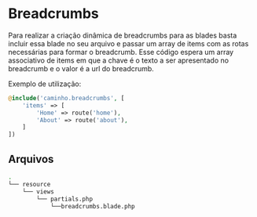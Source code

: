 # Breadcrumbs
Para realizar a criação dinâmica de breadcrumbs para as blades basta incluir essa blade no seu arquivo e passar um array de items com as rotas necessárias  para formar o breadcrumb. Esse código espera um array associativo de items em que a chave é o texto a ser apresentado no breadcrumb e o valor é a url do breadcrumb.

Exemplo de utilização:

```php
@include('caminho.breadcrumbs', [
    'items' => [
        'Home' => route('home'),
        'About' => route('about'),
    ]
])
```

## Arquivos
```bash
.
└── resource
    └── views
        └── partials.php
            └──breadcrumbs.blade.php
```
